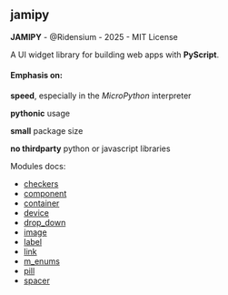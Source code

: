 ## jamipy

**JAMIPY** - @Ridensium - 2025 - MIT License

A UI widget library for building web apps with **PyScript**.

#### Emphasis on:

**speed**, especially in the *MicroPython* interpreter

**pythonic** usage

**small** package size

**no thirdparty** python or javascript libraries


Modules docs:


- [checkers](checkers.md)
- [component](component.md)
- [container](container.md)
- [device](device.md)
- [drop_down](drop_down.md)
- [image](image.md)
- [label](label.md)
- [link](link.md)
- [m_enums](m_enums.md)
- [pill](pill.md)
- [spacer](spacer.md)


